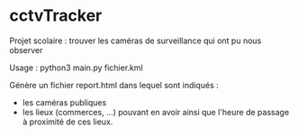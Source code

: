 cctvTracker
===========

Projet scolaire : trouver les caméras de surveillance qui ont pu nous observer

Usage : python3 main.py fichier.kml

Génère un fichier report.html dans lequel sont indiqués :
- les caméras publiques 
- les lieux (commerces, ...) pouvant en avoir
ainsi que l'heure de passage à proximité de ces lieux.
